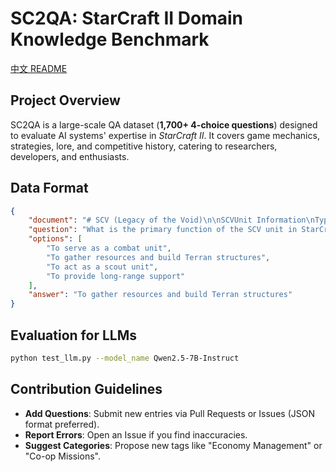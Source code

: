 # SC2QA: StarCraft II Domain Knowledge Benchmark

[中文 README](./README.md)  

## Project Overview  
SC2QA is a large-scale QA dataset (**1,700+ 4-choice questions**) designed to evaluate AI systems' expertise in *StarCraft II*. It covers game mechanics, strategies, lore, and competitive history, catering to researchers, developers, and enthusiasts.

## Data Format  
```json
{
    "document": "# SCV (Legacy of the Void)\n\nSCVUnit Information\nType:Ground Unit\nDescription:Basic worker unit. Can gather resources, build Terran structures, and repair.Built From:Command Center\nCost: Minerals: 50  Vespene Gas: 0  Build Time: 12  Supply: 1\nAttack 1: Fusion Cutter\nTargets:Ground\nDamage:5\nDPS:4.67\nCooldown:1.07\nRange:0.2\nUnit stats\nDefense: Hit Points: 45  Armor: 0 (+1)\nAttributes:Biological, Light, Mechanical\nSight:8\nSpeed:3.94\nCargo size:1",
    "question": "What is the primary function of the SCV unit in StarCraft II?",
    "options": [
        "To serve as a combat unit",
        "To gather resources and build Terran structures",
        "To act as a scout unit",
        "To provide long-range support"
    ],
    "answer": "To gather resources and build Terran structures"
}
```

## Evaluation for LLMs

```bash
python test_llm.py --model_name Qwen2.5-7B-Instruct
```

## Contribution Guidelines  
- **Add Questions**: Submit new entries via Pull Requests or Issues (JSON format preferred).  
- **Report Errors**: Open an Issue if you find inaccuracies.  
- **Suggest Categories**: Propose new tags like "Economy Management" or "Co-op Missions". 
